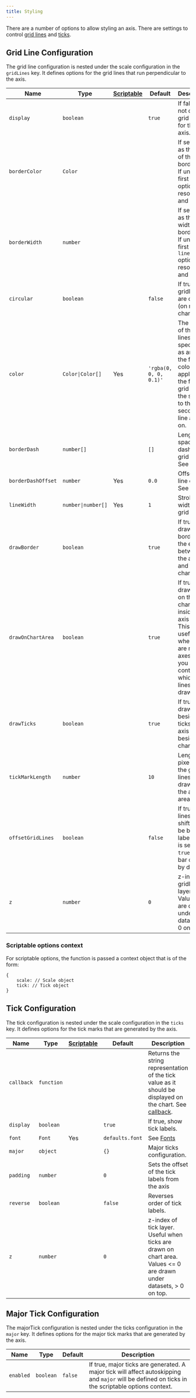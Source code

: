 ```yaml
---
title: Styling
---
```


There are a number of options to allow styling an axis. There are settings to control [grid lines](#grid-line-configuration) and [ticks](#tick-configuration).

## Grid Line Configuration

The grid line configuration is nested under the scale configuration in the `gridLines` key. It defines options for the grid lines that run perpendicular to the axis.

| Name | Type | [Scriptable](#scriptable-options-context) | Default | Description
| ---- | ---- | ------- | ----------- | -----------
| `display` | `boolean` | | `true` | If false, do not display grid lines for this axis.
| `borderColor` | `Color` | | | If set, used as the color of the border line. If unset, the first `color` option is resolved and used.
| `borderWidth` | `number` | | | If set, used as the width of the border line. If unset, the first `lineWidth` option is resolved and used.
| `circular` | `boolean` | | `false` | If true, gridlines are circular (on radar chart only).
| `color` | <code>Color&#124;Color[]</code> | Yes | `'rgba(0, 0, 0, 0.1)'` | The color of the grid lines. If specified as an array, the first color applies to the first grid line, the second to the second grid line and so on.
| `borderDash` | `number[]` | | `[]` | Length and spacing of dashes on grid lines. See [MDN](https://developer.mozilla.org/en-US/docs/Web/API/CanvasRenderingContext2D/setLineDash).
| `borderDashOffset` | `number` | Yes | `0.0` | Offset for line dashes. See [MDN](https://developer.mozilla.org/en-US/docs/Web/API/CanvasRenderingContext2D/lineDashOffset).
| `lineWidth` | <code>number&#124;number[]</code> | Yes | `1` | Stroke width of grid lines.
| `drawBorder` | `boolean` | | `true` | If true, draw border at the edge between the axis and the chart area.
| `drawOnChartArea` | `boolean` | | `true` | If true, draw lines on the chart area inside the axis lines. This is useful when there are multiple axes and you need to control which grid lines are drawn.
| `drawTicks` | `boolean` | | `true` | If true, draw lines beside the ticks in the axis area beside the chart.
| `tickMarkLength` | `number` | | `10` | Length in pixels that the grid lines will draw into the axis area.
| `offsetGridLines` | `boolean` | | `false` | If true, grid lines will be shifted to be between labels. This is set to `true` for a bar chart by default.
| `z` | `number` | | `0` | z-index of gridline layer. Values &lt;= 0 are drawn under datasets, &gt; 0 on top.

### Scriptable options context

For scriptable options, the function is passed a context object that is of the form:

```javscript
{
    scale: // Scale object
    tick: // Tick object
}
```

## Tick Configuration

The tick configuration is nested under the scale configuration in the `ticks` key. It defines options for the tick marks that are generated by the axis.

| Name | Type | [Scriptable](#scriptable-options-context) | Default | Description
| ---- | ---- | ------- | ----------- | -----------
| `callback` | `function` | | | Returns the string representation of the tick value as it should be displayed on the chart. See [callback](../axes/labelling.md#creating-custom-tick-formats).
| `display` | `boolean` | | `true` | If true, show tick labels.
| `font` | `Font` | Yes | `defaults.font` | See [Fonts](fonts.md)
| `major` | `object` | | `{}` | Major ticks configuration.
| `padding` | `number` | | `0` | Sets the offset of the tick labels from the axis
| `reverse` | `boolean` | | `false` | Reverses order of tick labels.
| `z` | `number` | | `0` | z-index of tick layer. Useful when ticks are drawn on chart area. Values &lt;= 0 are drawn under datasets, &gt; 0 on top.

## Major Tick Configuration

The majorTick configuration is nested under the ticks configuration in the `major` key. It defines options for the major tick marks that are generated by the axis.

| Name | Type | Default | Description
| ---- | ---- | ------- | -----------
| `enabled` | `boolean` | `false` | If true, major ticks are generated. A major tick will affect autoskipping and `major` will be defined on ticks in the scriptable options context.
